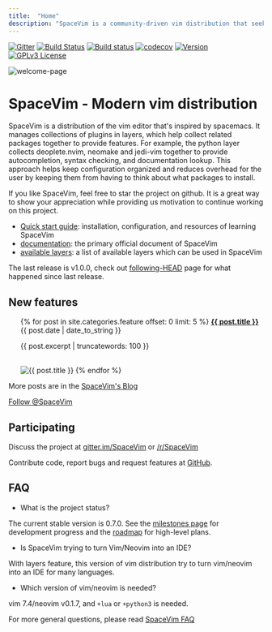 ```yaml
---
title:  "Home"
description: "SpaceVim is a community-driven vim distribution that seeks to provide layer feature."
---
```


[![Gitter](https://badges.gitter.im/SpaceVim/SpaceVim.svg)](https://gitter.im/SpaceVim/SpaceVim)
[![Build Status](https://travis-ci.org/SpaceVim/SpaceVim.svg?branch=dev)](https://travis-ci.org/SpaceVim/SpaceVim)
[![Build status](https://ci.appveyor.com/api/projects/status/eh3t5oph70abp665/branch/dev?svg=true)](https://ci.appveyor.com/project/wsdjeg/spacevim/branch/master)
[![codecov](https://codecov.io/gh/SpaceVim/SpaceVim/branch/dev/graph/badge.svg)](https://codecov.io/gh/SpaceVim/SpaceVim/branch/master)
[![Version](https://img.shields.io/badge/version-1.0.0-8700FF.svg)](https://github.com/SpaceVim/SpaceVim/releases)
[![GPLv3 License](https://img.shields.io/badge/license-GPLv3-blue.svg)](https://github.com/SpaceVim/SpaceVim/blob/master/LICENSE)

![welcome-page](https://user-images.githubusercontent.com/13142418/50423286-5b33a400-088e-11e9-830c-792ce1c7c126.png)

# SpaceVim - Modern vim distribution 

SpaceVim is a distribution of the vim editor that's inspired by spacemacs.
It manages collections of plugins in layers, which help collect related
packages together to provide features. For example, the python layer collects
deoplete.nvim, neomake and jedi-vim together to provide autocompletion,
syntax checking, and documentation lookup. This approach helps keep
configuration organized and reduces overhead for the user by keeping them
from having to think about what packages to install.

If you like SpaceVim, feel free to star the project on github. It is a great way to show your
appreciation while providing us motivation to continue working on this project.


- [Quick start guide](quick-start-guide/): installation, configuration, and resources of learning SpaceVim
- [documentation](documentation/): the primary official document of SpaceVim
- [available layers](layers/): a list of available layers which can be used in SpaceVim

The last release is v1.0.0, check out [following-HEAD](https://github.com/SpaceVim/SpaceVim/wiki/Following-HEAD) page for what happened since last release.

## New features

<ul>
    {% for post in site.categories.feature offset: 0 limit: 5  %}
               <strong><a href="{{ post.url }}">{{ post.title }}</a></strong>
               <br>
               <span class="post-date">{{ post.date | date_to_string }}</span>
               <p>{{ post.excerpt | truncatewords: 100 }}</p>
               <br>
               <img alt="{{ post.title }}" src="{{ post.image }}">
    {% endfor %}
</ul>

More posts are in the [SpaceVim's Blog](blog/)

[Follow @SpaceVim](https://twitter.com/SpaceVim) 

## Participating

Discuss the project at [gitter.im/SpaceVim](https://gitter.im/SpaceVim/SpaceVim) or [/r/SpaceVim](https://www.reddit.com/r/SpaceVim/)

Contribute code, report bugs and request features at [GitHub](https://github.com/SpaceVim/SpaceVim). 

## FAQ

- What is the project status?

The current stable version is 0.7.0. See the [milestones page](https://github.com/SpaceVim/SpaceVim/milestones)
for development progress and the [roadmap](roadmap/) for high-level plans.

- Is SpaceVim trying to turn Vim/Neovim into an IDE?

With layers feature, this version of vim distribution try to turn vim/neovim into an IDE for many languages.

- Which version of vim/neovim is needed?

vim 7.4/neovim v0.1.7, and `+lua` or `+python3` is needed.

For more general questions, please read [SpaceVim FAQ](faq/)

<!-- vim:set nowrap: -->

